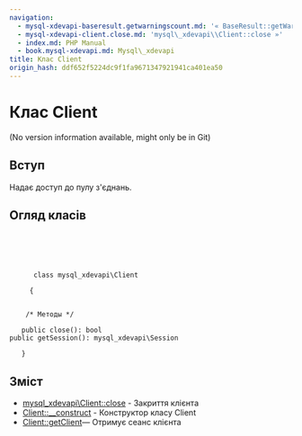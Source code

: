```yaml
---
navigation:
  - mysql-xdevapi-baseresult.getwarningscount.md: '« BaseResult::getWarningsCount'
  - mysql-xdevapi-client.close.md: 'mysql\_xdevapi\\Client::close »'
  - index.md: PHP Manual
  - book.mysql-xdevapi.md: Mysql\_xdevapi
title: Клас Client
origin_hash: ddf652f5224dc9f1fa9671347921941ca401ea50
---
```

# Клас Client

(No version information available, might only be in Git)

## Вступ

Надає доступ до пулу з'єднань.

## Огляд класів

```classsynopsis



    
     
      class mysql_xdevapi\Client
     
     {


    /* Методы */
    
   public close(): bool
public getSession(): mysql_xdevapi\Session

   }
```

## Зміст

-   [mysql\_xdevapi\\Client::close](mysql-xdevapi-client.close.md) \- Закриття клієнта
-   [Client::\_\_construct](mysql-xdevapi-client.construct.md) \- Конструктор класу Client
-   [Client::getClient](mysql-xdevapi-client.getsession.md)— Отримує сеанс клієнта
